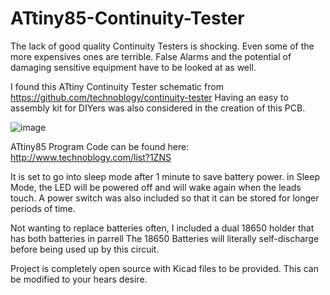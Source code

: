 # ATtiny85-Continuity-Tester

The lack of good quality Continuity Testers is shocking.  Even some of the more expensives ones are terrible.
False Alarms and the potential of damaging sensitive equipment have to be looked at as well.

I found this ATtiny Continuity Tester schematic from https://github.com/technoblogy/continuity-tester
Having an easy to assembly kit for DIYers was also considered in the creation of this PCB.

![image](https://user-images.githubusercontent.com/70423454/217919789-0500e393-519f-4697-af82-e0ebe267925b.png)

ATtiny85 Program Code can be found here:  http://www.technoblogy.com/list?1ZNS

It is set to go into sleep mode after 1 minute to save battery power.
in Sleep Mode, the LED will be powered off and will wake again when the leads touch.
A power switch was also included so that it can be stored for longer periods of time.

Not wanting to replace batteries often, I included a dual 18650 holder that has both batteries in parrell
The 18650 Batteries will literally self-discharge before being used up by this circuit.

Project is completely open source with Kicad files to be provided.  This can be modified to your hears desire.
